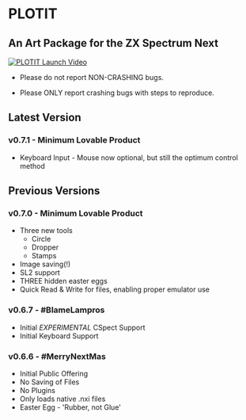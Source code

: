 # PLOTIT
## An Art Package for the ZX Spectrum Next

[![PLOTIT Launch Video](http://img.youtube.com/vi/wpi9r7q6J8k/0.jpg)](http://www.youtube.com/watch?v=wpi9r7q6J8k "PLOTIT Launch Video")

* Please do not report NON-CRASHING bugs.

* Please ONLY report crashing bugs with steps to reproduce.

## Latest Version
### v0.7.1 - Minimum Lovable Product
 * Keyboard Input - Mouse now optional, but still the optimum control method

## Previous Versions
### v0.7.0 - Minimum Lovable Product
 * Three new tools
   * Circle
   * Dropper
   * Stamps
 * Image saving(!) 
 * SL2 support
 * THREE hidden easter eggs
 * Quick Read & Write for files, enabling proper emulator use

### v0.6.7 - #BlameLampros
 * Initial *EXPERIMENTAL* CSpect Support
 * Initial Keyboard Support

### v0.6.6 - #MerryNextMas
 * Initial Public Offering
 * No Saving of Files
 * No Plugins
 * Only loads native .nxi files
 * Easter Egg - 'Rubber, not Glue'
